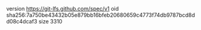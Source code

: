 version https://git-lfs.github.com/spec/v1
oid sha256:7a750be43432b05e879bb16bfeb20680659c4773f74db9787bcd8dd08c4dcaf3
size 3310
